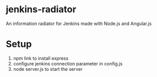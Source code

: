 jenkins-radiator
================

An information radiator for Jenkins made with Node.js and Angular.js

Setup
======
1. npm link to install express
2. configure jenkins connection parameter in config.js
2. node server.js to start the server